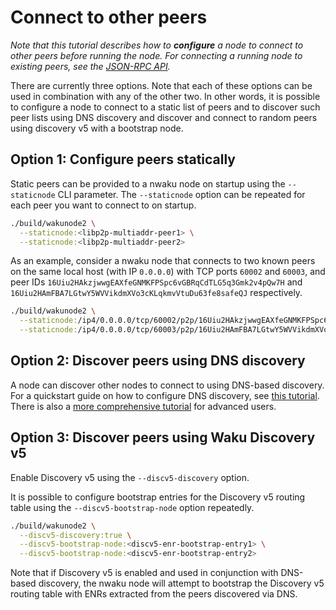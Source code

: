 # Connect to other peers

*Note that this tutorial describes how to **configure** a node to connect to other peers before running the node.
For connecting a running node to existing peers,
see the [JSON-RPC API](https://rfc.vac.dev/spec/16/).*

There are currently three options.
Note that each of these options can be used in combination with any of the other two.
In other words, it is possible to configure a node to connect
to a static list of peers and
to discover such peer lists using DNS discovery and
discover and connect to random peers using discovery v5 with a bootstrap node.

## Option 1: Configure peers statically

Static peers can be provided to a nwaku node on startup using the `--staticnode` CLI parameter.
The `--staticnode` option can be repeated for each peer you want to connect to on startup.

```sh
./build/wakunode2 \
  --staticnode:<libp2p-multiaddr-peer1> \
  --staticnode:<libp2p-multiaddr-peer2>
```

As an example, consider a nwaku node that connects to two known peers
on the same local host (with IP `0.0.0.0`)
with TCP ports `60002` and `60003`,
and peer IDs `16Uiu2HAkzjwwgEAXfeGNMKFPSpc6vGBRqCdTLG5q3Gmk2v4pQw7H` and `16Uiu2HAmFBA7LGtwY5WVVikdmXVo3cKLqkmvVtuDu63fe8safeQJ` respectively.

```sh
./build/wakunode2 \
  --staticnode:/ip4/0.0.0.0/tcp/60002/p2p/16Uiu2HAkzjwwgEAXfeGNMKFPSpc6vGBRqCdTLG5q3Gmk2v4pQw7H \
  --staticnode:/ip4/0.0.0.0/tcp/60003/p2p/16Uiu2HAmFBA7LGtwY5WVVikdmXVo3cKLqkmvVtuDu63fe8safeQJ
```

## Option 2: Discover peers using DNS discovery

A node can discover other nodes to connect to using DNS-based discovery.
For a quickstart guide on how to configure DNS discovery,
see [this tutorial](./configure-dns-disc.md).
There is also a [more comprehensive tutorial](../../tutorial/dns-disc.md) for advanced users.

## Option 3: Discover peers using Waku Discovery v5

<!-- TODO: add link to a separate discv5 config tutorial here -->

Enable Discovery v5 using the `--discv5-discovery` option.

It is possible to configure bootstrap entries for the Discovery v5 routing table
using the `--discv5-bootstrap-node` option repeatedly.

```sh
./build/wakunode2 \
  --discv5-discovery:true \
  --discv5-bootstrap-node:<discv5-enr-bootstrap-entry1> \
  --discv5-bootstrap-node:<discv5-enr-bootstrap-entry2>
```

Note that if Discovery v5 is enabled and used in conjunction with DNS-based discovery,
the nwaku node will attempt to bootstrap the Discovery v5 routing table with ENRs extracted from the peers discovered via DNS.
